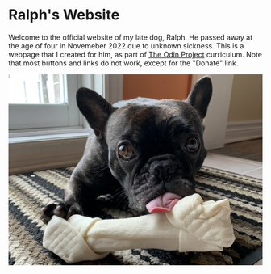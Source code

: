 # Ralph's Website
Welcome to the official website of my late dog, Ralph. He passed away at the age of four in Novemeber 2022 due to unknown sickness. This is a webpage that I created for him, as part of [The Odin Project](https://www.theodinproject.com/lessons/foundations-landing-page) curriculum. Note that most buttons and links do not work, except for the "Donate" link.

![Ralph](https://raw.githubusercontent.com/devkevw/odin-landing-page/main/images/Ralph-bone.JPG)

